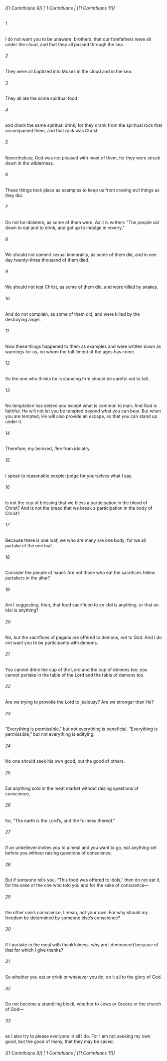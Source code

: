 ###### [[1 Corinthians 9]] | 1 Corinthians | [[1 Corinthians 11]]

###### 1
I do not want you to be unaware, brothers, that our forefathers were all under the cloud, and that they all passed through the sea.
###### 2
They were all baptized into Moses in the cloud and in the sea.
###### 3
They all ate the same spiritual food
###### 4
and drank the same spiritual drink; for they drank from the spiritual rock that accompanied them, and that rock was Christ.
###### 5
Nevertheless, God was not pleased with most of them, for they were struck down in the wilderness.
###### 6
These things took place as examples to keep us from craving evil things as they did.
###### 7
Do not be idolaters, as some of them were. As it is written: “The people sat down to eat and to drink, and got up to indulge in revelry.”
###### 8
We should not commit sexual immorality, as some of them did, and in one day twenty-three thousand of them died.
###### 9
We should not test Christ, as some of them did, and were killed by snakes.
###### 10
And do not complain, as some of them did, and were killed by the destroying angel.
###### 11
Now these things happened to them as examples and were written down as warnings for us, on whom the fulfillment of the ages has come.
###### 12
So the one who thinks he is standing firm should be careful not to fall.
###### 13
No temptation has seized you except what is common to man. And God is faithful; He will not let you be tempted beyond what you can bear. But when you are tempted, He will also provide an escape, so that you can stand up under it.
###### 14
Therefore, my beloved, flee from idolatry.
###### 15
I speak to reasonable people; judge for yourselves what I say.
###### 16
Is not the cup of blessing that we bless a participation in the blood of Christ? And is not the bread that we break a participation in the body of Christ?
###### 17
Because there is one loaf, we who are many are one body; for we all partake of the one loaf.
###### 18
Consider the people of Israel: Are not those who eat the sacrifices fellow partakers in the altar?
###### 19
Am I suggesting, then, that food sacrificed to an idol is anything, or that an idol is anything?
###### 20
No, but the sacrifices of pagans are offered to demons, not to God. And I do not want you to be participants with demons.
###### 21
You cannot drink the cup of the Lord and the cup of demons too; you cannot partake in the table of the Lord and the table of demons too.
###### 22
Are we trying to provoke the Lord to jealousy? Are we stronger than He?
###### 23
“Everything is permissible,” but not everything is beneficial. “Everything is permissible,” but not everything is edifying.
###### 24
No one should seek his own good, but the good of others.
###### 25
Eat anything sold in the meat market without raising questions of conscience,
###### 26
for, “The earth is the Lord’s, and the fullness thereof.”
###### 27
If an unbeliever invites you to a meal and you want to go, eat anything set before you without raising questions of conscience.
###### 28
But if someone tells you, “This food was offered to idols,” then do not eat it, for the sake of the one who told you and for the sake of conscience—
###### 29
the other one’s conscience, I mean, not your own. For why should my freedom be determined by someone else’s conscience?
###### 30
If I partake in the meal with thankfulness, why am I denounced because of that for which I give thanks?
###### 31
So whether you eat or drink or whatever you do, do it all to the glory of God.
###### 32
Do not become a stumbling block, whether to Jews or Greeks or the church of God—
###### 33
as I also try to please everyone in all I do. For I am not seeking my own good, but the good of many, that they may be saved.

###### [[1 Corinthians 9]] | 1 Corinthians | [[1 Corinthians 11]]
